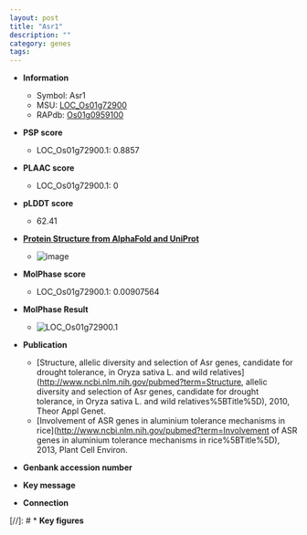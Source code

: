 ```yaml
---
layout: post
title: "Asr1"
description: ""
category: genes
tags: 
---
```


* **Information**  
    + Symbol: Asr1  
    + MSU: [LOC_Os01g72900](http://rice.plantbiology.msu.edu/cgi-bin/ORF_infopage.cgi?orf=LOC_Os01g72900)  
    + RAPdb: [Os01g0959100](http://rapdb.dna.affrc.go.jp/viewer/gbrowse_details/irgsp1?name=Os01g0959100)  

* **PSP score**  
    + LOC_Os01g72900.1: 0.8857 

* **PLAAC score**  
    + LOC_Os01g72900.1: 0 

* **pLDDT score**
    + 62.41

* **[Protein Structure from AlphaFold and UniProt](https://www.uniprot.org/uniprotkb/Q8S2D0/entry#structure)**
    + ![image](https://ricepsp.github.io/images/Q8/AF-Q8S2D0-F1.png)

* **MolPhase score**
    + LOC_Os01g72900.1: 0.00907564

* **MolPhase Result**
    + ![LOC_Os01g72900.1](https://304243504.github.io/Pictures/LOC_Os01g/LOC_Os01g72900.1.png)

* **Publication**  
    + [Structure, allelic diversity and selection of Asr genes, candidate for drought tolerance, in Oryza sativa L. and wild relatives](http://www.ncbi.nlm.nih.gov/pubmed?term=Structure, allelic diversity and selection of Asr genes, candidate for drought tolerance, in Oryza sativa L. and wild relatives%5BTitle%5D), 2010, Theor Appl Genet.
    + [Involvement of ASR genes in aluminium tolerance mechanisms in rice](http://www.ncbi.nlm.nih.gov/pubmed?term=Involvement of ASR genes in aluminium tolerance mechanisms in rice%5BTitle%5D), 2013, Plant Cell Environ.

* **Genbank accession number**  

* **Key message**  

* **Connection**  

[//]: # * **Key figures**  



